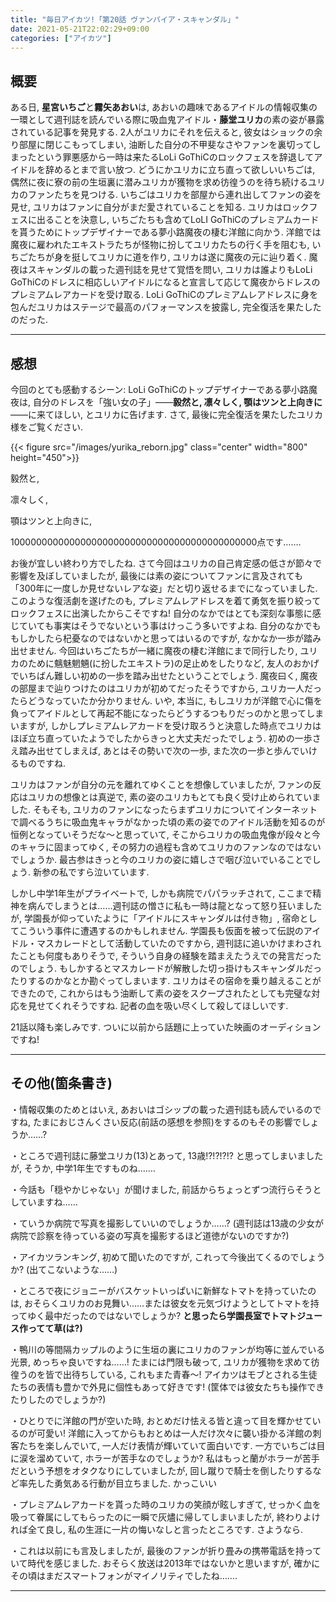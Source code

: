 ```yaml
---
title: "毎日アイカツ!「第20話 ヴァンパイア・スキャンダル」"
date: 2021-05-21T22:02:29+09:00
categories: ["アイカツ"]
---
```

## 概要

ある日, **星宮いちご**と**霧矢あおい**は, あおいの趣味であるアイドルの情報収集の一環として週刊誌を読んでいる際に吸血鬼アイドル・**藤堂ユリカ**の素の姿が暴露されている記事を発見する. 2人がユリカにそれを伝えると, 彼女はショックの余り部屋に閉じこもってしまい, 油断した自分の不甲斐なさやファンを裏切ってしまったという罪悪感から一時は来たるLoLi GoThiCのロックフェスを辞退してアイドルを辞めるとまで言い放つ. どうにかユリカに立ち直って欲しいいちごは, 偶然に夜に寮の前の生垣裏に潜みユリカが獲物を求め彷徨うのを待ち続けるユリカのファンたちを見つける. いちごはユリカを部屋から連れ出してファンの姿を見せ, ユリカはファンに自分がまだ愛されていることを知る. ユリカはロックフェスに出ることを決意し, いちごたちも含めてLoLI GoThiCのプレミアムカードを貰うためにトップデザイナーである夢小路魔夜の棲む洋館に向かう. 洋館では魔夜に雇われたエキストラたちが怪物に扮してユリカたちの行く手を阻むも, いちごたちが身を挺してユリカに道を作り, ユリカは遂に魔夜の元に辿り着く. 魔夜はスキャンダルの載った週刊誌を見せて覚悟を問い, ユリカは誰よりもLoLi GoThiCのドレスに相応しいアイドルになると宣言して応じて魔夜からドレスのプレミアムレアカードを受け取る. LoLi GoThiCのプレミアムレアドレスに身を包んだユリカはステージで最高のパフォーマンスを披露し, 完全復活を果たしたのだった.

***

## 感想

今回のとても感動するシーン: LoLi GoThiCのトップデザイナーである夢小路魔夜は, 自分のドレスを「強い女の子」――**毅然と, 凛々しく, 顎はツンと上向きに**――に来てほしい, とユリカに告げます. さて, 最後に完全復活を果たしたユリカ様をご覧ください.

{{< figure src="/images/yurika_reborn.jpg" class="center" width="800" height="450">}}

毅然と,

凛々しく,

顎はツンと上向きに,

100000000000000000000000000000000000000000000点です…….

お後が宜しい終わり方でしたね. さて今回はユリカの自己肯定感の低さが節々で影響を及ぼしていましたが, 最後には素の姿についてファンに言及されても「300年に一度しか見せないレアな姿」だと切り返せるまでになっていました. このような復活劇を遂げたのも, プレミアムレアドレスを着て勇気を振り絞ってロックフェスに出演したからこそですね! 自分のなかではとても深刻な事態に感じていても事実はそうでないという事はけっこう多いですよね. 自分のなかでももしかしたら杞憂なのではないかと思ってはいるのですが, なかなか一歩が踏み出せません. 今回はいちごたちが一緒に魔夜の棲む洋館にまで同行したり, ユリカのために魑魅魍魎(に扮したエキストラ)の足止めをしたりなど, 友人のおかげでいちばん難しい初めの一歩を踏み出せたということでしょう. 魔夜曰く, 魔夜の部屋まで辿りつけたのはユリカが初めてだったそうですから, ユリカ一人だったらどうなっていたか分かりません. いや, 本当に, もしユリカが洋館で心に傷を負ってアイドルとして再起不能になったらどうするつもりだっのかと思ってしまいますが, しかしプレミアムレアカードを受け取ろうと決意した時点でユリカはほぼ立ち直っていたようでしたからきっと大丈夫だったでしょう. 初めの一歩さえ踏み出せてしまえば, あとはその勢いで次の一歩, また次の一歩と歩んでいけるものですね.

ユリカはファンが自分の元を離れてゆくことを想像していましたが, ファンの反応はユリカの想像とは真逆で, 素の姿のユリカもとても良く受け止められていました. そもそも, ユリカのファンになったらまずユリカについてインターネットで調べるうちに吸血鬼キャラがなかった頃の素の姿でのアイドル活動を知るのが恒例となっていそうだな～と思っていて, そこからユリカの吸血鬼像が段々と今のキャラに固まってゆく, その努力の過程も含めてユリカのファンなのではないでしょうか. 最古参はきっと今のユリカの姿に嬉しさで咽び泣いでいることでしょう. 新参の私ですら泣いています.

しかし中学1年生がプライベートで, しかも病院でパパラッチされて, ここまで精神を病んでしまうとは……週刊誌の憎さに私も一時は龍となって怒り狂いましたが, 学園長が仰っていたように「アイドルにスキャンダルは付き物」, 宿命としてこういう事件に遭遇するのかもしれません. 学園長も仮面を被って伝説のアイドル・マスカレードとして活動していたのですから, 週刊誌に追いかけまわされたことも何度もありそうで, そういう自身の経験を踏まえたうえでの発言だったのでしょう. もしかするとマスカレードが解散した切っ掛けもスキャンダルだったりするのかなとか勘ぐってしまいます. ユリカはその宿命を乗り越えることができたので, これからはもう油断して素の姿をスクープされたとしても完璧な対応を見せてくれそうですね. 記者の血を吸い尽くして殺してほしいです.

21話以降も楽しみです. ついに以前から話題に上っていた映画のオーディションですね!

***

## その他(箇条書き)

・情報収集のためとはいえ, あおいはゴシップの載った週刊誌も読んでいるのですね, たまにおじさんくさい反応(前話の感想を参照)をするのもその影響でしょうか……?

・ところで週刊誌に藤堂ユリカ(13)とあって, 13歳!?!?!?!? と思ってしまいましたが, そうか, 中学1年生ですものね…….

・今話も「穏やかじゃない」が聞けました, 前話からちょっとずつ流行らそうとしていますね……

・ていうか病院で写真を撮影していいのでしょうか……? (週刊誌は13歳の少女が病院で診察を待っている姿の写真を撮影するほど道徳がないのですか?)

・アイカツランキング, 初めて聞いたのですが, これって今後出てくるのでしょうか? (出てこないような……)

・ところで夜にジョニーがバスケットいっぱいに新鮮なトマトを持っていたのは, おそらくユリカのお見舞い……または彼女を元気づけようとしてトマトを持ってゆく最中だったのではないでしょうか? **と思ったら学園長室でトマトジュース作ってて草(は?)**

・鴨川の等間隔カップルのように生垣の裏にユリカのファンが均等に並んでいる光景, めっちゃ良いですね……! たまには門限も破って, ユリカが獲物を求めて彷徨うのを皆で出待ちしている, これもまた青春～! アイカツはモブとされる生徒たちの表情も豊かで外見に個性もあって好きです! (筐体では彼女たちも操作できたりしたのでしょうか?)

・ひとりでに洋館の門が空いた時, おとめだけ怯える皆と違って目を輝かせているのが可愛い! 洋館に入ってからもおとめは一人だけ次々に襲い掛かる洋館の刺客たちを楽しんでいて, 一人だけ表情が輝いていて面白いです. 一方でいちごは目に涙を溜めていて, ホラーが苦手なのでしょうか? 私はもっと蘭がホラーが苦手だという予想をオタクなりにしていましたが, 回し蹴りで騎士を倒したりするなど率先した勇気ある行動が目立ちました. かっこいい

・プレミアムレアカードを貰った時のユリカの笑顔が眩しすぎて, せっかく血を吸って眷属にしてもらったのに一瞬で灰燼に帰してしまいましたが, 終わりよければ全て良し, 私の生涯に一片の悔いなしと言ったところです. さようなら.

・これは以前にも言及しましたが, 最後のファンが折り畳みの携帯電話を持っていて時代を感じました. おそらく放送は2013年ではないかと思いますが, 確かにその頃はまだスマートフォンがマイノリティでしたね…….

***

